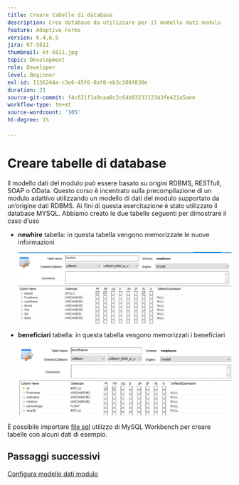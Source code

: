 ```yaml
---
title: Creare tabelle di database
description: Crea database da utilizzare per il modello dati modulo
feature: Adaptive Forms
version: 6.4,6.5
jira: KT-5811
thumbnail: kt-5811.jpg
topic: Development
role: Developer
level: Beginner
exl-id: 1136244a-c3e6-45f6-8af8-eb3c100f838e
duration: 21
source-git-commit: f4c621f3a9caa8c2c64b8323312343fe421a5aee
workflow-type: tm+mt
source-wordcount: '105'
ht-degree: 1%

---
```


# Creare tabelle di database

Il modello dati del modulo può essere basato su origini RDBMS, RESTfull, SOAP o OData. Questo corso è incentrato sulla precompilazione di un modulo adattivo utilizzando un modello di dati del modulo supportato da un’origine dati RDBMS. Ai fini di questa esercitazione è stato utilizzato il database MYSQL. Abbiamo creato le due tabelle seguenti per dimostrare il caso d’uso

* **newhire** tabella: in questa tabella vengono memorizzate le nuove informazioni

  ![newhire](assets/newhire-table.png)


* **beneficiari** tabella: in questa tabella vengono memorizzati i beneficiari

  ![beneficiari](assets/beneficiaries-table.png)

È possibile importare [file sql](assets/db-schema.sql) utilizzo di MySQL Workbench per creare tabelle con alcuni dati di esempio.

## Passaggi successivi

[Configura modello dati modulo](./configuring-form-data-model.md)
